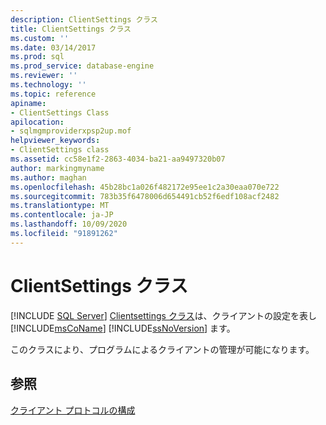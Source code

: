 ```yaml
---
description: ClientSettings クラス
title: ClientSettings クラス
ms.custom: ''
ms.date: 03/14/2017
ms.prod: sql
ms.prod_service: database-engine
ms.reviewer: ''
ms.technology: ''
ms.topic: reference
apiname:
- ClientSettings Class
apilocation:
- sqlmgmproviderxpsp2up.mof
helpviewer_keywords:
- ClientSettings class
ms.assetid: cc58e1f2-2863-4034-ba21-aa9497320b07
author: markingmyname
ms.author: maghan
ms.openlocfilehash: 45b28bc1a026f482172e95ee1c2a30eaa070e722
ms.sourcegitcommit: 783b35f6478006d654491cb52f6edf108acf2482
ms.translationtype: MT
ms.contentlocale: ja-JP
ms.lasthandoff: 10/09/2020
ms.locfileid: "91891262"
---
```

# <a name="clientsettings-class"></a>ClientSettings クラス
[!INCLUDE [SQL Server](../../includes/applies-to-version/sqlserver.md)]
  [Clientsettings クラス](../../relational-databases/wmi-provider-configuration-classes/clientsettings-class.md)は、クライアントの設定を表し [!INCLUDE[msCoName](../../includes/msconame-md.md)] [!INCLUDE[ssNoVersion](../../includes/ssnoversion-md.md)] ます。  
  
 このクラスにより、プログラムによるクライアントの管理が可能になります。  
  
## <a name="see-also"></a>参照  
 [クライアント プロトコルの構成](../../database-engine/configure-windows/configure-client-protocols.md)  
  
